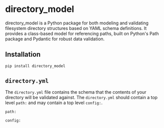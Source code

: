 # directory_model
directory_model is a Python package for both modeling and validating filesystem directory structures based on YAML schema definitions. It provides a class-based model for referencing paths, built on Python's Path package and Pydantic for robust data validation.

## Installation

```bash
pip install directory_model
```

## `directory.yml`

The `directory.yml` file contains the schema that the contents of your directory will be validated against. The `directory.yml` should contain a top level `path:` and may contain a top level `config:`.

`path:`

`config:`